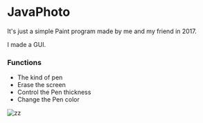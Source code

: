 # JavaPhoto
It's just a simple Paint program made by me and my friend in 2017.

I made a GUI.

### __Functions__

- The kind of pen
- Erase the screen
- Control the Pen thickness
- Change the Pen color

![zz](https://user-images.githubusercontent.com/42995061/68526313-ca3aaf80-031d-11ea-89d3-e819788e5aff.png)
